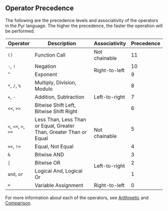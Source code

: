 ## Operator Precedence

The following are the precedence levels and associativity of the operators in the Pyr language. The higher the precedence, the faster the operation will be performed.

<table data-line="0" class="code-line" dir="auto">
<thead data-line="1" class="code-line" dir="auto">
<tr data-line="0" class="code-line" dir="auto">
<th data-line="0" class="code-line" dir="auto">Operator</th>
<th data-line="0" class="code-line" dir="auto">Description</th>
<th data-line="0" class="code-line" dir="auto">Associativity</th>
<th data-line="0" class="code-line" dir="auto">Precedence</th>
</tr>
</thead>
<tbody data-line="3" class="code-line" dir="auto">
<tr data-line="2" class="code-line" dir="auto">
<td data-line="2" class="code-line" dir="auto"><code>()</code></td>
<td data-line="2" class="code-line" dir="auto">Function Call</td>
<td data-line="2" class="code-line" dir="auto">Not chainable</td>
<td data-line="2" class="code-line" dir="auto">11</td>
</tr>
<tr data-line="3" class="code-line" dir="auto">
<td data-line="3" class="code-line" dir="auto"><code>-</code>, <code>!</code></td>
<td data-line="3" class="code-line" dir="auto">Negation</td>
<td rowspan="2" data-line="3" class="code-line" dir="auto">Right-to-left</td>
<td data-line="3" class="code-line" dir="auto">10</td>
</tr>
<tr data-line="4" class="code-line" dir="auto">
<td data-line="4" class="code-line" dir="auto"><code>^</code></td>
<td data-line="4" class="code-line" dir="auto">Exponent</td>
<td data-line="4" class="code-line" dir="auto">9</td>
</tr>
<tr data-line="5" class="code-line" dir="auto">
<td data-line="5" class="code-line" dir="auto"><code>*</code>, <code>/</code>, <code>%</code></td>
<td data-line="5" class="code-line" dir="auto">Multiply, Division, Modulo</td>
<td rowspan="3" data-line="5" class="code-line" dir="auto">Left-to-right</td>
<td data-line="5" class="code-line" dir="auto">8</td>
</tr>
<tr data-line="6" class="code-line" dir="auto">
<td data-line="6" class="code-line" dir="auto"><code>+</code>, <code>-</code></td>
<td data-line="6" class="code-line" dir="auto">Addition, Subtraction</td>
<td data-line="6" class="code-line" dir="auto">7</td>
</tr>
<tr data-line="7" class="code-line" dir="auto">
<td data-line="7" class="code-line" dir="auto"><code>&lt;&lt;</code>, <code>&gt;&gt;</code></td>
<td data-line="7" class="code-line" dir="auto">Bitwise Shift Left, Bitwise Shift Right</td>
<td data-line="7" class="code-line" dir="auto">6</td>
</tr>
<tr data-line="8" class="code-line" dir="auto">
<td data-line="8" class="code-line" dir="auto"><code>&lt;</code>, <code>&lt;=</code>, <code>&gt;</code>, <code>&gt;=</code></td>
<td data-line="8" class="code-line" dir="auto">Less Than, Less Than or Equal, Greater Than, Greater Than or Equal</td>
<td rowspan="2" data-line="8" class="code-line" dir="auto">Not chainable</td>
<td data-line="8" class="code-line" dir="auto">5</td>
</tr>
<tr data-line="9" class="code-line" dir="auto">
<td data-line="9" class="code-line" dir="auto"><code>==</code>, <code>!=</code></td>
<td data-line="9" class="code-line" dir="auto">Equal, Not Equal</td>
<td data-line="9" class="code-line" dir="auto">4</td>
</tr>
<tr data-line="10" class="code-line" dir="auto">
<td data-line="10" class="code-line" dir="auto"><code>&amp;</code></td>
<td data-line="10" class="code-line" dir="auto">Bitwise AND</td>
<td rowspan="3" data-line="10" class="code-line" dir="auto">Left-to-right</td>
<td data-line="10" class="code-line" dir="auto">3</td>
</tr>
<tr data-line="11" class="code-line" dir="auto">
<td data-line="11" class="code-line" dir="auto"><code>|</code></td>
<td data-line="11" class="code-line" dir="auto">Bitwise OR</td>
<td data-line="11" class="code-line" dir="auto">2</td>
</tr>
<tr data-line="12" class="code-line" dir="auto">
<td data-line="12" class="code-line" dir="auto"><code>and</code>, <code>or</code></td>
<td data-line="12" class="code-line" dir="auto">Logical And, Logical Or</td>
<td data-line="12" class="code-line" dir="auto">1</td>
</tr>
<tr data-line="13" class="code-line" dir="auto">
<td data-line="13" class="code-line" dir="auto"><code>=</code></td>
<td data-line="13" class="code-line" dir="auto">Variable Assignment</td>
<td data-line="13" class="code-line" dir="auto">Right-to-left</td>
<td data-line="13" class="code-line" dir="auto">0</td>
</tr>
</tbody>
</table>

For more information about each of the operators, see [Arithmetic](./arithmetic.md) and [Comparison](./comparison.md).
